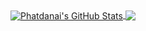 <a href="https://github.com/PS-safe/PS-safe">
  <img align="center" src="https://github-readme-stats.vercel.app/api?username=PS-safe&show_icons=true&line_height=27&count_private=true&&theme=swift" alt="Phatdanai's GitHub Stats" />
</a>
<a href="https://github.com/PS-safe/PS-safe">
  <img align="center" src="https://github-readme-stats.vercel.app/api/top-langs/?username=PS-safe&hide=java,html,tex&&theme=swift&langs_count=4" />
</a>

<!-- 


**phawitpp/phawitpp** is a ✨ _special_ ✨ repository because its `README.md` (this file) appears on your GitHub profile.

Here are some ideas to get you started:

- 🔭 I’m currently working on ...
- 🌱 I’m currently learning ...
- 👯 I’m looking to collaborate on ...
- 🤔 I’m looking for help with ...
- 💬 Ask me about ...
- 📫 How to reach me: ...
- 😄 Pronouns: ...
- ⚡ Fun fact: ...
-->
